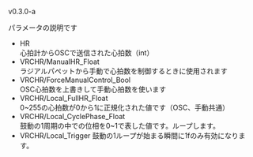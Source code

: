 v0.3.0-a

パラメータの説明です
- HR  
心拍計からOSCで送信された心拍数（int）
- VRCHR/ManualHR_Float  
ラジアルパペットから手動で心拍数を制御するときに使用されます
- VRCHR/ForceManualControl_Bool  
OSC心拍数を上書きして手動心拍数を使います
- VRCHR/Local_FullHR_Float  
0~255の心拍数が0から1に正規化された値です（OSC、手動共通）
- VRCHR/Local_CyclePhase_Float  
鼓動の1周期の中での位相を0~1で表した値です。ループします。
- VRCHR/Local_Trigger
鼓動の1ループが始まる瞬間に1fのみ有効になります。